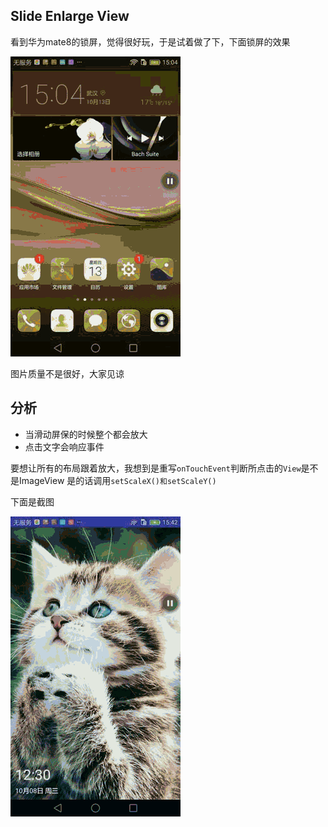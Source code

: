 ## Slide Enlarge View

看到华为mate8的锁屏，觉得很好玩，于是试着做了下，下面锁屏的效果

![](/SCREEN/20161013147634518057ff3d5c9ccec.gif)

图片质量不是很好，大家见谅

## 分析

* 当滑动屏保的时候整个都会放大
* 点击文字会响应事件

要想让所有的布局跟着放大，我想到是重写`onTouchEvent`判断所点击的`View`是不是ImageView 是的话调用`setScaleX()和setScaleY()`

下面是截图

![](/SCREEN/20161013147634509157ff3d033d684.gif)


